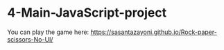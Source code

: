 # 4-Main-JavaScript-project

You can play the game here: https://sasantazayoni.github.io/Rock-paper-scissors-No-UI/
